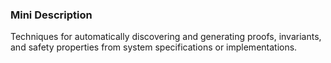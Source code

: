 ### Mini Description

Techniques for automatically discovering and generating proofs, invariants, and safety properties from system specifications or implementations.
